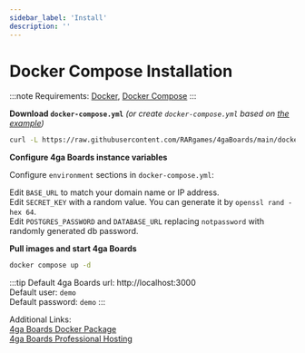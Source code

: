 ```yaml
---
sidebar_label: 'Install'
description: ''
---
```


# Docker Compose Installation
:::note
Requirements: [Docker](https://docs.docker.com/install/), [Docker Compose](https://docs.docker.com/compose/install/)
:::

**Download `docker-compose.yml`** _(or create `docker-compose.yml` based on [the example](https://github.com/RARgames/4gaBoards/blob/main/docker-compose.yml))_
```bash
curl -L https://raw.githubusercontent.com/RARgames/4gaBoards/main/docker-compose.yml -o docker-compose.yml
```

**Configure 4ga Boards instance variables**

Configure `environment` sections in `docker-compose.yml`:

Edit `BASE_URL` to match your domain name or IP address.\
Edit `SECRET_KEY` with a random value. You can generate it by `openssl rand -hex 64`.\
Edit `POSTGRES_PASSWORD` and `DATABASE_URL` replacing `notpassword` with randomly generated db password.


**Pull images and start 4ga Boards**
```bash
docker compose up -d
```

:::tip
Default 4ga Boards url: http://localhost:3000 \
Default user: `demo`\
Default password: `demo`
:::

Additional Links:\
[4ga Boards Docker Package](https://github.com/RARgames/4gaBoards/pkgs/container/4gaBoards)\
[4ga Boards Professional Hosting](./install-4gaboards)
